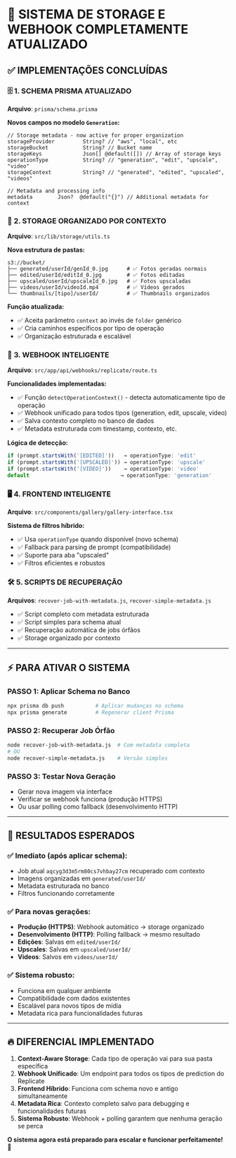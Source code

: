 # 🚀 SISTEMA DE STORAGE E WEBHOOK COMPLETAMENTE ATUALIZADO

## ✅ **IMPLEMENTAÇÕES CONCLUÍDAS**

### 🗄️ **1. SCHEMA PRISMA ATUALIZADO**
**Arquivo**: `prisma/schema.prisma`

**Novos campos no modelo `Generation`:**
```prisma
// Storage metadata - now active for proper organization
storageProvider         String? // "aws", "local", etc
storageBucket           String? // Bucket name  
storageKeys             Json[] @default([]) // Array of storage keys
operationType           String? // "generation", "edit", "upscale", "video"
storageContext          String? // "generated", "edited", "upscaled", "videos"

// Metadata and processing info
metadata        Json?  @default("{}") // Additional metadata for context
```

### 📁 **2. STORAGE ORGANIZADO POR CONTEXTO**
**Arquivo**: `src/lib/storage/utils.ts`

**Nova estrutura de pastas:**
```
s3://bucket/
├── generated/userId/genId_0.jpg      # ✅ Fotos geradas normais
├── edited/userId/editId_0.jpg        # ✅ Fotos editadas 
├── upscaled/userId/upscaleId_0.jpg   # ✅ Fotos upscaladas
├── videos/userId/videoId.mp4         # ✅ Vídeos gerados
└── thumbnails/[tipo]/userId/         # ✅ Thumbnails organizados
```

**Função atualizada:**
- ✅ Aceita parâmetro `context` ao invés de `folder` genérico
- ✅ Cria caminhos específicos por tipo de operação
- ✅ Organização estruturada e escalável

### 🔗 **3. WEBHOOK INTELIGENTE**
**Arquivo**: `src/app/api/webhooks/replicate/route.ts`

**Funcionalidades implementadas:**
- ✅ Função `detectOperationContext()` - detecta automaticamente tipo de operação
- ✅ Webhook unificado para todos tipos (generation, edit, upscale, video)
- ✅ Salva contexto completo no banco de dados
- ✅ Metadata estruturada com timestamp, contexto, etc.

**Lógica de detecção:**
```javascript
if (prompt.startsWith('[EDITED]'))   → operationType: 'edit'
if (prompt.startsWith('[UPSCALED]')) → operationType: 'upscale'  
if (prompt.startsWith('[VIDEO]'))    → operationType: 'video'
default                             → operationType: 'generation'
```

### 🖥️ **4. FRONTEND INTELIGENTE**
**Arquivo**: `src/components/gallery/gallery-interface.tsx`

**Sistema de filtros híbrido:**
- ✅ Usa `operationType` quando disponível (novo schema)
- ✅ Fallback para parsing de prompt (compatibilidade)
- ✅ Suporte para aba "upscaled" 
- ✅ Filtros eficientes e robustos

### 🛠️ **5. SCRIPTS DE RECUPERAÇÃO**
**Arquivos**: `recover-job-with-metadata.js`, `recover-simple-metadata.js`

- ✅ Script completo com metadata estruturada
- ✅ Script simples para schema atual
- ✅ Recuperação automática de jobs órfãos
- ✅ Storage organizado por contexto

---

## ⚡ **PARA ATIVAR O SISTEMA**

### **PASSO 1**: Aplicar Schema no Banco
```bash
npx prisma db push          # Aplicar mudanças no schema
npx prisma generate         # Regenerar client Prisma
```

### **PASSO 2**: Recuperar Job Órfão
```bash
node recover-job-with-metadata.js  # Com metadata completa
# OU
node recover-simple-metadata.js    # Versão simples
```

### **PASSO 3**: Testar Nova Geração
- Gerar nova imagem via interface
- Verificar se webhook funciona (produção HTTPS)
- Ou usar polling como fallback (desenvolvimento HTTP)

---

## 🎯 **RESULTADOS ESPERADOS**

### ✅ **Imediato (após aplicar schema):**
- Job atual `aqcyg3d3m5rm80cs7vhbay27cm` recuperado com contexto
- Imagens organizadas em `generated/userId/`
- Metadata estruturada no banco
- Filtros funcionando corretamente

### ✅ **Para novas gerações:**
- **Produção (HTTPS)**: Webhook automático → storage organizado
- **Desenvolvimento (HTTP)**: Polling fallback → mesmo resultado
- **Edições**: Salvas em `edited/userId/`
- **Upscales**: Salvas em `upscaled/userId/`
- **Vídeos**: Salvos em `videos/userId/`

### ✅ **Sistema robusto:**
- Funciona em qualquer ambiente
- Compatibilidade com dados existentes
- Escalável para novos tipos de mídia
- Metadata rica para funcionalidades futuras

---

## 🔥 **DIFERENCIAL IMPLEMENTADO**

1. **Context-Aware Storage**: Cada tipo de operação vai para sua pasta específica
2. **Webhook Unificado**: Um endpoint para todos os tipos de prediction do Replicate
3. **Frontend Híbrido**: Funciona com schema novo e antigo simultaneamente
4. **Metadata Rica**: Contexto completo salvo para debugging e funcionalidades futuras
5. **Sistema Robusto**: Webhook + polling garantem que nenhuma geração se perca

**O sistema agora está preparado para escalar e funcionar perfeitamente!** 🚀